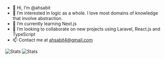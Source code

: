 - 👋 Hi, I’m @ahsabit
- 👀 I’m interested in logic as a whole. I love most domains of knowledge that involve abstraction.
- 🌱 I’m currently learning Next.js
- 💞️ I’m looking to collaborate on new projects using Laravel, React.js and TypeScript
- 📫 Contact me at ahsabit4@gmail.com

![Stats](https://github-stats-x9cj.vercel.app/api?username=ahsabit&show_icons=true&count_private=true&theme=tokyonight)
![Stats](https://github-stats-x9cj.vercel.app/api/top-langs/?username=ahsabit&show_icons=true&count_private=true&theme=tokyonight)

<!---
ahsabit/ahsabit is a ✨ special ✨ repository because its `README.md` (this file) appears on your GitHub profile.
You can click the Preview link to take a look at your changes.
--->
